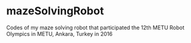 # mazeSolvingRobot
Codes of my maze solving robot that participated the 12th METU Robot Olympics in METU, Ankara, Turkey in 2016
